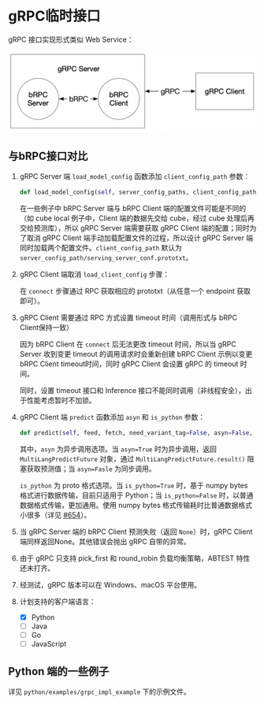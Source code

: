 # gRPC临时接口

gRPC 接口实现形式类似 Web Service：

![](grpc_impl.png)

## 与bRPC接口对比

1. gRPC Server 端 `load_model_config` 函数添加 `client_config_path` 参数：

   ```python
   def load_model_config(self, server_config_paths, client_config_path=None)
   ```

   在一些例子中 bRPC Server 端与 bRPC Client 端的配置文件可能是不同的（如 cube local 例子中，Client 端的数据先交给 cube，经过 cube 处理后再交给预测库），所以 gRPC Server 端需要获取 gRPC Client 端的配置；同时为了取消 gRPC Client 端手动加载配置文件的过程，所以设计 gRPC Server 端同时加载两个配置文件。`client_config_path` 默认为 `server_config_path/serving_server_conf.prototxt`。

2. gRPC Client 端取消 `load_client_config` 步骤：

   在 `connect` 步骤通过 RPC 获取相应的 prototxt（从任意一个 endpoint 获取即可）。

3. gRPC Client 需要通过 RPC 方式设置 timeout 时间（调用形式与 bRPC Client保持一致）

   因为 bRPC Client 在 `connect` 后无法更改 timeout 时间，所以当 gRPC Server 收到变更 timeout 的调用请求时会重新创建 bRPC Client 示例以变更 bRPC Client timeout时间，同时 gRPC Client 会设置 gRPC 的 timeout 时间。

   同时，设置 timeout 接口和 Inference 接口不能同时调用（非线程安全），出于性能考虑暂时不加锁。

4. gRPC Client 端 `predict` 函数添加 `asyn` 和 `is_python` 参数：

   ```python
   def predict(self, feed, fetch, need_variant_tag=False, asyn=False, is_python=True)
   ```

   其中，`asyn` 为异步调用选项。当 `asyn=True` 时为异步调用，返回 `MultiLangPredictFuture` 对象，通过 `MultiLangPredictFuture.result()` 阻塞获取预测值；当 `asyn=Fasle` 为同步调用。

   `is_python` 为 proto 格式选项。当 `is_python=True` 时，基于 numpy bytes 格式进行数据传输，目前只适用于 Python；当 `is_python=False` 时，以普通数据格式传输，更加通用。使用 numpy bytes 格式传输耗时比普通数据格式小很多（详见 [#654](https://github.com/PaddlePaddle/Serving/pull/654)）。

5. 当 gRPC Server 端的 bRPC Client 预测失败（返回 `None`）时，gRPC Client 端同样返回None。其他错误会抛出 gRPC 自带的异常。

6. 由于 gRPC 只支持 pick_first 和 round_robin 负载均衡策略，ABTEST 特性还未打齐。

7. 经测试，gRPC 版本可以在 Windows、macOS 平台使用。

8. 计划支持的客户端语言：

   - [x] Python
   - [ ] Java
   - [ ] Go
   - [ ] JavaScript

## Python 端的一些例子 

详见 `python/examples/grpc_impl_example` 下的示例文件。
